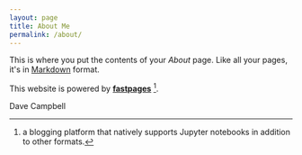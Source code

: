 ```yaml
---
layout: page
title: About Me
permalink: /about/
---
```


This is where you put the contents of your *About* page. Like all your pages, it's in [Markdown](https://guides.github.com/features/mastering-markdown/) format.

This website is powered by **[fastpages](https://github.com/fastai/fastpages)** [^1].

Dave Campbell


[^1]:a blogging platform that natively supports Jupyter notebooks in addition to other formats.
